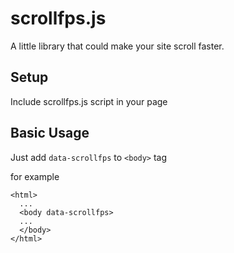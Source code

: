scrollfps.js
============

A little library that could make your site scroll faster.

## Setup ##
Include scrollfps.js script in your page

## Basic Usage ##
Just add ```data-scrollfps``` to ```<body>``` tag

for example
```
<html>
  ...
  <body data-scrollfps>
  ...
  </body>
</html>
```
